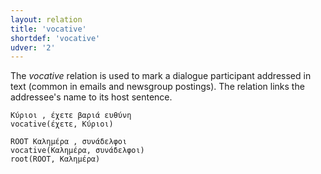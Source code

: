 ```yaml
---
layout: relation
title: 'vocative'
shortdef: 'vocative'
udver: '2'
---
```


The *vocative* relation is used to mark a dialogue participant addressed in text (common in emails and newsgroup postings). The relation links the addressee's name to its host sentence.

~~~ sdparse
Κύριοι , έχετε βαριά ευθύνη
vocative(έχετε, Κύριοι)
~~~

~~~ sdparse
ROOT Καλημέρα , συνάδελφοι
vocative(Καλημέρα, συνάδελφοι)
root(ROOT, Καλημέρα)
~~~

<!--
TODO
~~~ sdparse
Κύριε Πρόεδρε , έχετε το λόγο
vocative(έχετε, Πρόεδρε)
~~~
-->
<!-- Interlanguage links updated So kvě 14 19:04:16 CEST 2022 -->
